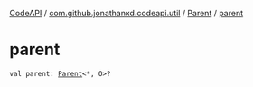 [CodeAPI](../../index.md) / [com.github.jonathanxd.codeapi.util](../index.md) / [Parent](index.md) / [parent](.)

# parent

`val parent: `[`Parent`](index.md)`<*, O>?`
